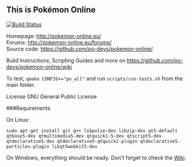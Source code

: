 This is Pokémon Online
----------------------
[![Build Status](https://travis-ci.org/po-devs/pokemon-online.png)](https://travis-ci.org/po-devs/pokemon-online)

Homepage: http://pokemon-online.eu/  
Forums: http://pokemon-online.eu/forums/  
Source code: https://github.com/po-devs/pokemon-online/  

Build Instructions, Scripting Guides and more on https://github.com/po-devs/pokemon-online/wiki

To test, `qmake CONFIG+="po_all"` and run `scripts/run-tests.sh` from the main folder.

License GNU General Public License

###Requirements

On Linux:


```
sudo apt-get install git g++ libpulse-dev libzip-dev qt5-default qtbase5-dev qtmultimedia5-dev qtquick1-5-dev qtscript5-dev qtdeclarative5-dev qtdeclarative5-qtquick2-plugin qtdeclarative5-particles-plugin libqt5webkit5-dev
```

On Windows, everything should be ready. Don't forget to check the [Wiki](https://github.com/po-devs/pokemon-online/wiki).
